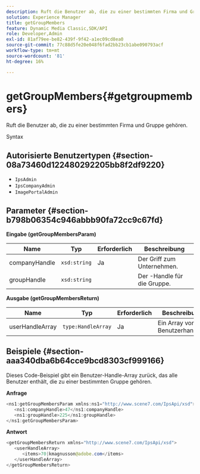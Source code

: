 ```yaml
---
description: Ruft die Benutzer ab, die zu einer bestimmten Firma und Gruppe gehören.
solution: Experience Manager
title: getGroupMembers
feature: Dynamic Media Classic,SDK/API
role: Developer,Admin
exl-id: 81af79ee-be82-439f-9f42-a1ec09cd8ea0
source-git-commit: 77c88d5fe20e048f6fad2bb23cb1abe090793acf
workflow-type: tm+mt
source-wordcount: '81'
ht-degree: 16%

---
```


# getGroupMembers{#getgroupmembers}

Ruft die Benutzer ab, die zu einer bestimmten Firma und Gruppe gehören.

Syntax

## Autorisierte Benutzertypen {#section-08a73460d122480292205bb8f2df9220}

* `IpsAdmin`
* `IpsCompanyAdmin`
* `ImagePortalAdmin`

## Parameter {#section-b798b06354c946abbb90fa72cc9c67fd}

**Eingabe (getGroupMembersParam)**

| Name | Typ | Erforderlich | Beschreibung |
|---|---|---|---|
| companyHandle | `xsd:string` | Ja | Der Griff zum Unternehmen. |
| groupHandle | `xsd:string` |  | Der -Handle für die Gruppe. |

**Ausgabe (getGroupMembersReturn)**

| Name | Typ | Erforderlich | Beschreibung |
|---|---|---|---|
| userHandleArray | `type:HandleArray` | Ja | Ein Array von Benutzerhandles. |

## Beispiele {#section-aaa340dba6b64cce9bcd8303cf999166}

Dieses Code-Beispiel gibt ein Benutzer-Handle-Array zurück, das alle Benutzer enthält, die zu einer bestimmten Gruppe gehören.

**Anfrage**

```java
<ns1:getGroupMembersParam xmlns:ns1="http://www.scene7.com/IpsApi/xsd">
   <ns1:companyHandle>47</ns1:companyHandle>
   <ns1:groupHandle>225</ns1:groupHandle>
</ns1:getGroupMembersParam>
```

**Antwort**

```java
<getGroupMembersReturn xmlns="http://www.scene7.com/IpsApi/xsd">
   <userHandleArray>
      <items>70|kmagnusson@adobe.com</items>
   </userHandleArray>
</getGroupMembersReturn>
```
